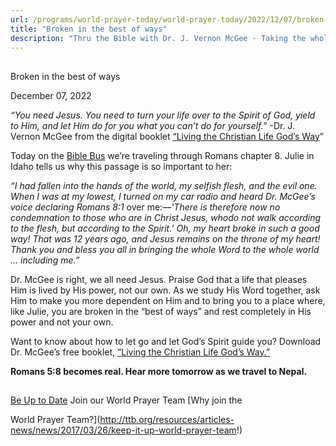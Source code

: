 ```yaml
---
url: /programs/world-prayer-today/world-prayer-today/2022/12/07/broken-in-the-best-of-ways
title: "Broken in the best of ways"
description: "Thru the Bible with Dr. J. Vernon McGee - Taking the whole Word to the whole world"
---
```







## 
 Broken in the best of ways


December 07, 2022




*“You need Jesus. You need to turn your life over to the Spirit of God, yield to Him, and let Him do for you what you can’t do for yourself.”* -Dr. J. Vernon McGee from the digital booklet [“Living the Christian Life God’s Way](https://ttb.org/docs/default-source/booklets/ttb_living-the-christian-life-god's-way.pdf?sfvrsn=d9a61f16_2)”

Today on the [Bible Bus](https://www.ttb.org/programs/the-5-year-study) we’re traveling through Romans chapter 8. Julie in Idaho tells us why this passage is so important to her:

*“I had fallen into the hands of the world, my selfish flesh, and the evil one. When I was at my lowest, I turned on my car radio and heard Dr. McGee’s voice declaring Romans 8:1* over me:—*'There is therefore now no condemnation to those who are in Christ Jesus, whodo not walk according to the flesh, but according to the Spirit.’* *Oh, my heart broke in such a good way! That was 12 years ago, and Jesus remains on the throne of my heart! Thank you and bless you all in bringing the whole Word to the whole world … including me.”* 

Dr. McGee is right, we all need Jesus. Praise God that a life that pleases Him is lived by His power, not our own. As we study His Word together, ask Him to make you more dependent on Him and to bring you to a place where, like Julie, you are broken in the “best of ways” and rest completely in His power and not your own.

Want to know about how to let go and let God’s Spirit guide you? Download Dr. McGee’s free booklet, [“Living the Christian Life God’s Way.”](https://ttb.org/docs/default-source/booklets/ttb_living-the-christian-life-god's-way.pdf?sfvrsn=d9a61f16_2)          

**Romans 5:8 becomes real. Hear more tomorrow as we travel to Nepal.**







## 




[Be Up to Date](http://feeds.feedburner.com/WorldPrayerToday "World Prayer Today RSS Feed")
Join our World Prayer Team
[Why join the  

World Prayer Team?](http://ttb.org/resources/articles-news/news/2017/03/26/keep-it-up-world-prayer-team!)




